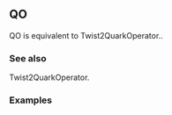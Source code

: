 ##  QO 

QO is equivalent to Twist2QuarkOperator..

###  See also 

Twist2QuarkOperator.

###  Examples 
